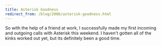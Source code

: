 ```yaml
---
title: Asterisk Goodness
redirect_from: /blog/2006/asterisk-goodness.html
---
```


So with the help of a friend at work, I successfully made my first incoming
and outgoing calls with Asterisk this weekend. I haven't gotten all of the
kinks worked out yet, but its definitely been a good time.
